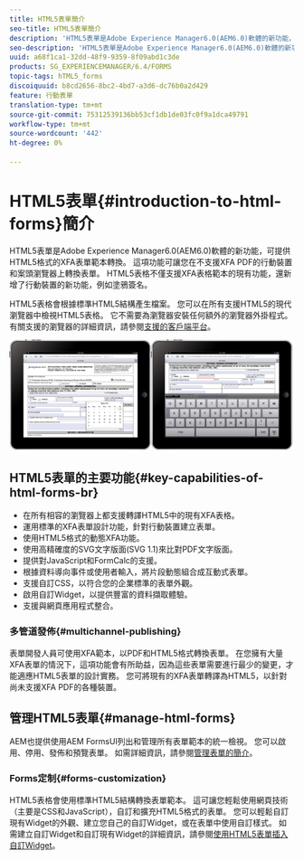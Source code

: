 ```yaml
---
title: HTML5表單簡介
seo-title: HTML5表單簡介
description: 'HTML5表單是Adobe Experience Manager6.0(AEM6.0)軟體的新功能，可提供HTML5格式的XFA表單範本轉換。 '
seo-description: 'HTML5表單是Adobe Experience Manager6.0(AEM6.0)軟體的新功能，可提供HTML5格式的XFA表單範本轉換。 '
uuid: a68f1ca1-32dd-48f9-9359-8f09abd1c3de
products: SG_EXPERIENCEMANAGER/6.4/FORMS
topic-tags: hTML5_forms
discoiquuid: b8cd2656-8bc2-4bd7-a3d6-dc76b0a2d429
feature: 行動表單
translation-type: tm+mt
source-git-commit: 75312539136bb53cf1db1de03fc0f9a1dca49791
workflow-type: tm+mt
source-wordcount: '442'
ht-degree: 0%

---
```



# HTML5表單{#introduction-to-html-forms}簡介

HTML5表單是Adobe Experience Manager6.0(AEM6.0)軟體的新功能，可提供HTML5格式的XFA表單範本轉換。 這項功能可讓您在不支援XFA PDF的行動裝置和案頭瀏覽器上轉換表單。 HTML5表格不僅支援XFA表格範本的現有功能，還新增了行動裝置的新功能，例如塗鴉簽名。

HTML5表格會根據標準HTML5結構產生檔案。 您可以在所有支援HTML5的現代瀏覽器中檢視HTML5表格。 它不需要為瀏覽器安裝任何額外的瀏覽器外掛程式。 有關支援的瀏覽器的詳細資訊，請參閱[支援的客戶端平台](https://adobe.com/go/learn_aemforms_supportedplatforms_63)。

![](do-not-localize/mobile_form_on_an_ipad_date_14.png)

## HTML5表單的主要功能{#key-capabilities-of-html-forms-br}

* 在所有相容的瀏覽器上都支援轉譯HTML5中的現有XFA表格。
* 運用標準的XFA表單設計功能，針對行動裝置建立表單。
* 使用HTML5格式的動態XFA功能。
* 使用高精確度的SVG文字版面(SVG 1.1)來比對PDF文字版面。
* 提供對JavaScript和FormCalc的支援。
* 根據資料導向事件或使用者輸入，將片段動態組合成互動式表單。
* 支援自訂CSS，以符合您的企業標準的表單外觀。
* 啟用自訂Widget，以提供豐富的資料擷取體驗。
* 支援與網頁應用程式整合。

### 多管道發佈{#multichannel-publishing}

表單開發人員可使用XFA範本，以PDF和HTML5格式轉換表單。 在您擁有大量XFA表單的情況下，這項功能會有所助益，因為這些表單需要進行最少的變更，才能適應HTML5表單的設計實務。 您可將現有的XFA表單轉譯為HTML5，以針對尚未支援XFA PDF的各種裝置。

## 管理HTML5表單{#manage-html-forms}

AEM也提供使用AEM FormsUI列出和管理所有表單範本的統一檢視。 您可以啟用、停用、發佈和預覽表單。 如需詳細資訊，請參閱[管理表單的簡介](/help/forms/using/introduction-managing-forms.md)。

### Forms定制{#forms-customization}

HTML5表格會使用標準HTML5結構轉換表單範本。 這可讓您輕鬆使用網頁技術（主要是CSS和JavaScript），自訂和擴充HTML5格式的表單。 您可以輕鬆自訂現有Widget的外觀、建立您自己的自訂Widget，或在表單中使用自訂樣式。 如需建立自訂Widget和自訂現有Widget的詳細資訊，請參閱[使用HTML5表單插入自訂Widget](/help/forms/using/custom-widgets.md)。
